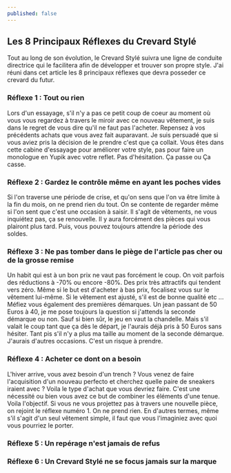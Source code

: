 ```yaml
---
published: false
---
```

## Les 8 Principaux Réflexes du Crevard Stylé

Tout au long de son évolution, le Crevard Stylé suivra une ligne de conduite directrice qui le facilitera afin de développer et trouver son propre style. J'ai réuni dans cet article les 8 principaux réflexes que devra posseder ce crevard du futur.

### Réflexe 1 : Tout ou rien

Lors d'un essayage, s'il n'y a pas ce petit coup de coeur au moment où vous vous regardez à travers le miroir avec ce nouveau vêtement, je suis dans le regret de vous dire qu'il ne faut pas l'acheter. Repensez à vos précédents achats que vous avez fait auparavant. Je suis persuadé que si vous aviez pris la décision de le prendre c'est que ça collait. Vous êtes dans cette cabine d'essayage pour améliorer votre style, pas pour faire un monologue en Yupik avec votre reflet. Pas d'hésitation. Ça passe ou Ça casse.

### Réflexe 2 : Gardez le contrôle même en ayant les poches vides

Si l'on traverse une période de crise, et qu'on sens que l'on va être limite à la fin du mois, on ne prend rien du tout. On se contente de regarder même si l'on sent que c'est une occasion à saisir. Il s'agit de vêtements, ne vous inquiétez pas, ça se renouvelle. Il y aura forcément des pièces qui vous plairont plus tard. Puis, vous pouvez toujours attendre la période des soldes.

### Réflexe 3 : Ne pas tomber dans le piège de l'article pas cher ou de la grosse remise

Un habit qui est à un bon prix ne vaut pas forcément le coup. On voit parfois des réductions à -70% ou encore -80%. Des prix très attractifs qui tendent vers zéro. Même si le but est d'acheter à bas prix, focalisez vous sur le vêtement lui-même. Si le vêtement est ajusté, s'il est de bonne qualité etc ...
Méfiez vous également des premières démarques. Un jean passant de 50 Euros à 40, je me pose toujours la question si j'attends la seconde démarque ou non. Sauf si bien sûr, le jeu en vaut la chandelle. Mais s'il valait le coup tant que ça dès le départ, je l'aurais déjà pris à 50 Euros sans hésiter. Tant pis s'il n'y a plus ma taille au moment de la seconde démarque. J'aurais d'autres occasions. C'est un risque à prendre.

### Réflexe 4 : Acheter ce dont on a besoin

L'hiver arrive, vous avez besoin d'un trench ? Vous venez de faire l'acquisition d'un nouveau perfecto et cherchez quelle paire de sneakers iraient avec ? Voila le type d'achat que vous devriez faire. C'est une nécessité ou bien vous avez ce but de combiner les éléments d'une tenue. Voila l'objectif. Si vous ne vous projettez pas à travers une nouvelle pièce, on rejoint le réflexe numéro 1. On ne prend rien. En d'autres termes, même s'il s'agit d'un seul vêtement simple, il faut que vous l'imaginiez avec quoi vous pourriez le porter.

### Réflexe 5 : Un repérage n'est jamais de refus

### Réflexe 6 : Un Crevard Stylé ne se focus jamais sur la marque
